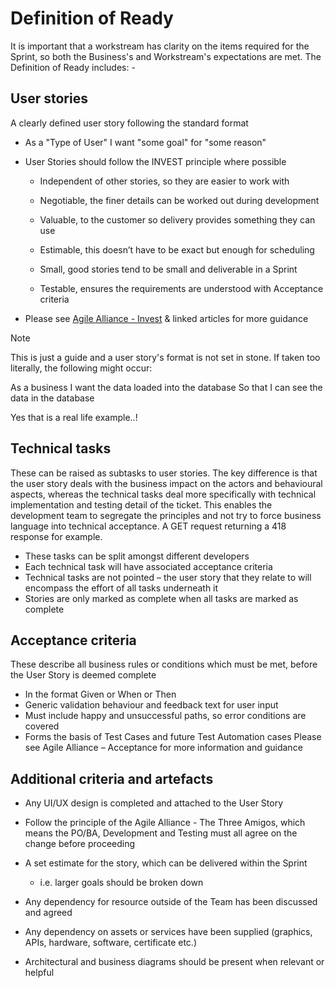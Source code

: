 # Definition of Ready

It is important that a workstream has clarity on the items required for the Sprint, so both the Business's and Workstream's expectations are met. The Definition of Ready includes: -

## User stories
A clearly defined user story following the standard format
 
- As a "Type of User" I want "some goal" for "some reason"

- User Stories should follow the INVEST principle where possible

  - Independent of other stories, so they are easier to work with

  - Negotiable, the finer details can be worked out during development

  - Valuable, to the customer so delivery provides something they can use

  - Estimable, this doesn’t have to be exact but enough for scheduling

  - Small, good stories tend to be small and deliverable in a Sprint

  - Testable, ensures the requirements are understood with Acceptance criteria

- Please see [Agile Alliance - Invest](https://www.agilealliance.org/glossary/invest/) & linked articles for more guidance

> [!NOTE]
> This is just a guide and a user story's format is not set in stone. If taken too literally, the following might occur:
>
> As a business
> I want the data loaded into the database
> So that I can see the data in the database
> 
> Yes that is a real life example..!


## Technical tasks
These can be raised as subtasks to user stories. The key difference is that the user story deals with the business impact on the actors and behavioural aspects, whereas the technical tasks deal more specifically with technical implementation and testing detail of the ticket. This enables the development team to segregate the principles and not try to force business language into technical acceptance. A GET request returning a 418 response for example.
- These tasks can be split amongst different developers
- Each technical task will have associated acceptance criteria
- Technical tasks are not pointed – the user story that they relate to will encompass the effort of all tasks underneath it
- Stories are only marked as complete when all tasks are marked as complete

## Acceptance criteria
These describe all business rules or conditions which must be met, before the User Story is deemed complete
- In the format Given or When or Then
- Generic validation behaviour and feedback text for user input
- Must include happy and unsuccessful paths, so error conditions are covered
- Forms the basis of Test Cases and future Test Automation cases
Please see Agile Alliance – Acceptance for more information and guidance

## Additional criteria and artefacts
- Any UI/UX design is completed and attached to the User Story

- Follow the principle of the Agile Alliance - The Three Amigos, which means the
 PO/BA, Development and Testing must all agree on the change before proceeding

- A set estimate for the story, which can be delivered within the Sprint
  - i.e. larger goals should be broken down

- Any dependency for resource outside of the Team has been discussed and agreed

- Any dependency on assets or services have been supplied (graphics, APIs,
 hardware, software, certificate etc.)

- Architectural and business diagrams should be present when relevant or helpful
